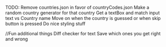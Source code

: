 TODO:
Remove countries.json in favor of countryCodes.json
Make a random country generator for that country
Get a textBox and match input text vs Country name
Move on when the country is guessed or when skip button is pressed
Do nice styling stuff

//Fun additional things
Diff checker for text
Save which ones you get right and wrong
